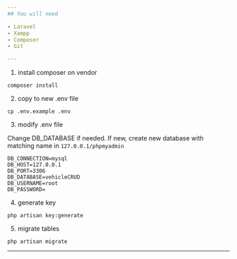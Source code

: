 ```yaml
---
## You will need

- Laravel
- Xampp
- Composer
- Git

---
```


1. install composer on vendor
```
composer install
```

2. copy to new .env file
```
cp .env.example .env
```

3. modify .env file

Change DB_DATABASE if needed.
If new, create new database with matching name in `127.0.0.1/phpmyadmin`
```
DB_CONNECTION=mysql
DB_HOST=127.0.0.1
DB_PORT=3306
DB_DATABASE=vehicleCRUD
DB_USERNAME=root
DB_PASSWORD=
```

4. generate key

```
php artisan key:generate
```

5. migrate tables
```
php artisan migrate
```
---
